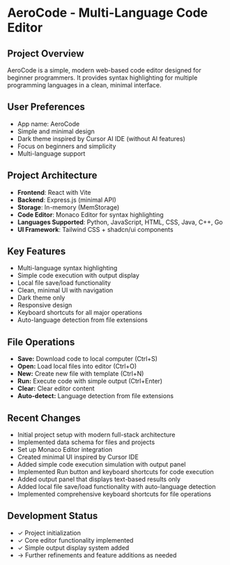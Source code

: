 # AeroCode - Multi-Language Code Editor

## Project Overview
AeroCode is a simple, modern web-based code editor designed for beginner programmers. It provides syntax highlighting for multiple programming languages in a clean, minimal interface.

## User Preferences
- App name: AeroCode
- Simple and minimal design
- Dark theme inspired by Cursor AI IDE (without AI features)
- Focus on beginners and simplicity
- Multi-language support

## Project Architecture
- **Frontend**: React with Vite
- **Backend**: Express.js (minimal API)
- **Storage**: In-memory (MemStorage)
- **Code Editor**: Monaco Editor for syntax highlighting
- **Languages Supported**: Python, JavaScript, HTML, CSS, Java, C++, Go
- **UI Framework**: Tailwind CSS + shadcn/ui components

## Key Features
- Multi-language syntax highlighting
- Simple code execution with output display
- Local file save/load functionality
- Clean, minimal UI with navigation
- Dark theme only
- Responsive design
- Keyboard shortcuts for all major operations
- Auto-language detection from file extensions

## File Operations
- **Save:** Download code to local computer (Ctrl+S)
- **Open:** Load local files into editor (Ctrl+O)
- **New:** Create new file with template (Ctrl+N)
- **Run:** Execute code with simple output (Ctrl+Enter)
- **Clear:** Clear editor content
- **Auto-detect:** Language detection from file extensions

## Recent Changes
- Initial project setup with modern full-stack architecture
- Implemented data schema for files and projects
- Set up Monaco Editor integration
- Created minimal UI inspired by Cursor IDE
- Added simple code execution simulation with output panel
- Implemented Run button and keyboard shortcuts for code execution
- Added output panel that displays text-based results only
- Added local file save/load functionality with auto-language detection
- Implemented comprehensive keyboard shortcuts for file operations

## Development Status
- ✓ Project initialization
- ✓ Core editor functionality implemented
- ✓ Simple output display system added
- → Further refinements and feature additions as needed